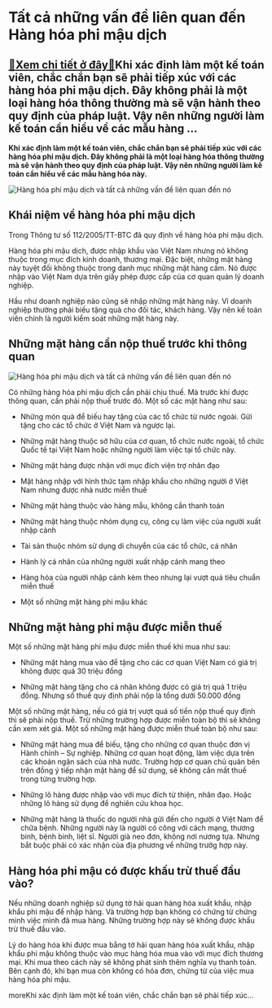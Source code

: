 Tất cả những vấn đề liên quan đến Hàng hóa phi mậu dịch
=======================================================

[:gift:Xem chi tiết ở đây:gift:](https://hddtvn.com/tat-ca-nhung-van-de-lien-quan-den-hang-hoa-phi-mau-dich/)Khi xác định làm một kế toán viên, chắc chắn bạn sẽ phải tiếp xúc với các hàng hóa phi mậu dịch. Đây không phải là một loại hàng hóa thông thường mà sẽ vận hành theo quy định của pháp luật. Vậy nên những người làm kế toán cần hiểu về các mẫu hàng …
--------------------------------------------------------------------------------------------------------------------------------------------------------------------------------------------------------------------------------------------------------

**Khi xác định làm một kế toán viên, chắc chắn bạn sẽ phải tiếp xúc với các hàng hóa phi mậu dịch. Đây không phải là một loại hàng hóa thông thường mà sẽ vận hành theo quy định của pháp luật. Vậy nên những người làm kế toán cần hiểu về các mẫu hàng hóa này.**


![Hàng hóa phi mậu dịch và tất cả những vấn đề liên quan đến nó](https://hddtvn.com/wp-content/uploads/2021/01/dich-vu-van-tai-quoc-te-gia-re.jpg)


Khái niệm về hàng hóa phi mậu dịch
----------------------------------


Trong Thông tư số 112/2005/TT-BTC đã quy định về hàng hóa phi mậu dịch.


Hàng hóa phi mậu dịch, được nhập khẩu vào Việt Nam nhưng nó không thuộc trong mục đích kinh doanh, thương mại. Đặc biệt, những mặt hàng này tuyệt đối không thuộc trong danh mục những mặt hàng cấm. Nó được nhập vào Việt Nam dựa trên giấy phép được cấp của cơ quan quản lý doanh nghiệp.


Hầu như doanh nghiệp nào cũng sẽ nhập những mặt hàng này. Vì doanh nghiệp thường phải biếu tặng quà cho đối tác, khách hàng. Vậy nên kế toán viên chính là người kiểm soát những mặt hàng này.


Những mặt hàng cần nộp thuế trước khi thông quan
------------------------------------------------


![Hàng hóa phi mậu dịch và tất cả những vấn đề liên quan đến nó](https://hddtvn.com/wp-content/uploads/2021/01/CPNhanh-1280x720-1.jpg)


Có những hàng hóa phi mậu dịch cần phải chịu thuế. Mà trước khi được thông quan, cần phải nộp thuế trước đó. Một số các mặt hàng như sau:




* Những món quà để biếu hay tặng của các tổ chức từ nước ngoài. Gửi tặng cho các tổ chức ở Việt Nam và ngược lại.

* Những mặt hàng thuộc sở hữu của cơ quan, tổ chức nước ngoài, tổ chức Quốc tế tại Việt Nam hoặc những người làm việc tại tổ chức này.

* Những mặt hàng được nhận với mục đích viện trợ nhân đạo

* Mặt hàng nhập với hình thức tạm nhập khẩu cho những người ở Việt Nam nhưng được nhà nước miễn thuế

* Những mặt hàng thuộc vào hàng mẫu, không cần thanh toán

* Những mặt hàng thuộc nhóm dụng cụ, công cụ làm việc của người xuất nhập cảnh

* Tài sản thuộc nhóm sử dụng di chuyển của các tổ chức, cá nhân

* Hành lý cá nhân của những người xuất nhập cảnh mang theo

* Hàng hóa của người nhập cảnh kèm theo nhưng lại vượt quá tiêu chuẩn miễn thuế

* Một số những mặt hàng phi mậu khác



Những mặt hàng phi mậu được miễn thuế
-------------------------------------


Một số những mặt hàng phi mậu được miễn thuế khi mua như sau:




* Những mặt hàng mua vào để tặng cho các cơ quan Việt Nam có giá trị không được quá 30 triệu đồng

* Những mặt hàng tặng cho cá nhân không được có giá trị quá 1 triệu đồng. Nhưng số thuế quy định phải nộp là tổng dưới 50.000 đồng



Một số những mặt hàng, nếu có giá trị vượt quá số tiền nộp thuế quy định thì sẽ phải nộp thuế. Trừ những trường hợp được miễn toàn bộ thì sẽ không cần xem xét giá. Một số những mặt hàng được miễn thuế toàn bộ như sau:




* Những mặt hàng mua để biếu, tặng cho những cơ quan thuộc đơn vị Hành chính – Sự nghiệp. Những cơ quan hoạt động, làm việc dựa trên các khoản ngân sách của nhà nước. Trường hợp cơ quan chủ quản bên trên đồng ý tiếp nhận mặt hàng để sử dụng, sẽ không cần mất thuế trong từng trường hợp.

* Những lô hàng được nhập vào với mục đích từ thiện, nhân đạo. Hoặc những lô hàng sử dụng để nghiên cứu khoa học.

* Những mặt hàng là thuốc do người nhà gửi đến cho người ở Việt Nam để chữa bệnh. Những người này là người có công với cách mạng, thương binh, bệnh binh, liệt sĩ. Người già neo đơn, không nơi nương tựa. Nhưng bắt buộc phải có xác nhận của địa phương về những trườg hợp này.



Hàng hóa phi mậu có được khấu trừ thuế đầu vào?
-----------------------------------------------


Nếu những doanh nghiệp sử dụng tờ hải quan hàng hóa xuất khẩu, nhập khẩu phi mậu để nhập hàng. Và trường hợp bạn không có chứng từ chứng minh việc mình đã mua hàng. Những trường hợp này sẽ không được khấu trừ thuế đầu vào.


Lý do hàng hóa khi được mua bằng tờ hải quan hàng hóa xuất khẩu, nhập khẩu phi mậu không thuộc vào mục hàng hóa mua vào với mục đích thương mại. Khi mua theo cách này sẽ không phát sinh thêm nghĩa vụ thanh toán. Bên cạnh đó, khi bạn mua còn không có hóa đơn, chứng từ của việc mua hàng hóa phi mậu.


moreKhi xác định làm một kế toán viên, chắc chắn bạn sẽ phải tiếp xúc…

